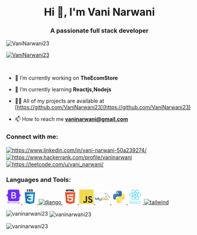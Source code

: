 <h1 align="center">Hi 👋, I'm Vani Narwani</h1>
<h3 align="center">A passionate full stack developer</h3>
<p align="left"> <img src="https://komarev.com/ghpvc/?username=VaniNarwani23&label=Profile%20views&color=0e75b6&style=flat" alt="VaniNarwani23
" /> </p>

<p align="left"> <a href="https://github.com/ryo-ma/github-profile-trophy"><img src="https://github-profile-trophy.vercel.app/?username=VaniNarwani23" alt="VaniNarwani23" /></a> </p>





<p align="left"> <a href="https://twitter.com/" target="blank"><img src="https://img.shields.io/twitter/follow/?logo=twitter&style=for-the-badge" alt="" /></a> </p>

- 🔭 I’m currently working on **TheEcomStore**

- 🌱 I’m currently learning **Reactjs,Nodejs**

- 👨‍💻 All of my projects are available at [https://github.com/VaniNarwani23](https://github.com/VaniNarwani23)

- 📫 How to reach me **vaninarwani@gmail.com**

<h3 align="left">Connect with me:</h3>
<p align="left">
<a href="https://linkedin.com/in/https://www.linkedin.com/in/vani-narwani-50a239274/" target="blank"><img align="center" src="https://raw.githubusercontent.com/rahuldkjain/github-profile-readme-generator/master/src/images/icons/Social/linked-in-alt.svg" alt="https://www.linkedin.com/in/vani-narwani-50a239274/" height="30" width="40" /></a>
<a href="https://www.hackerrank.com/https://www.hackerrank.com/profile/vaninarwani" target="blank"><img align="center" src="https://raw.githubusercontent.com/rahuldkjain/github-profile-readme-generator/master/src/images/icons/Social/hackerrank.svg" alt="https://www.hackerrank.com/profile/vaninarwani" height="30" width="40" /></a>
<a href="https://www.leetcode.com/https://leetcode.com/u/vani_narwani/" target="blank"><img align="center" src="https://raw.githubusercontent.com/rahuldkjain/github-profile-readme-generator/master/src/images/icons/Social/leet-code.svg" alt="https://leetcode.com/u/vani_narwani/" height="30" width="40" /></a>
</p>

<h3 align="left">Languages and Tools:</h3>
<p align="left"> <a href="https://getbootstrap.com" target="_blank" rel="noreferrer"> <img src="https://raw.githubusercontent.com/devicons/devicon/master/icons/bootstrap/bootstrap-plain-wordmark.svg" alt="bootstrap" width="40" height="40"/> </a> <a href="https://www.w3schools.com/css/" target="_blank" rel="noreferrer"> <img src="https://raw.githubusercontent.com/devicons/devicon/master/icons/css3/css3-original-wordmark.svg" alt="css3" width="40" height="40"/> </a> <a href="https://www.djangoproject.com/" target="_blank" rel="noreferrer"> <img src="https://cdn.worldvectorlogo.com/logos/django.svg" alt="django" width="40" height="40"/> </a> <a href="https://www.w3.org/html/" target="_blank" rel="noreferrer"> <img src="https://raw.githubusercontent.com/devicons/devicon/master/icons/html5/html5-original-wordmark.svg" alt="html5" width="40" height="40"/> </a> <a href="https://developer.mozilla.org/en-US/docs/Web/JavaScript" target="_blank" rel="noreferrer"> <img src="https://raw.githubusercontent.com/devicons/devicon/master/icons/javascript/javascript-original.svg" alt="javascript" width="40" height="40"/> </a> <a href="https://www.mysql.com/" target="_blank" rel="noreferrer"> <img src="https://raw.githubusercontent.com/devicons/devicon/master/icons/mysql/mysql-original-wordmark.svg" alt="mysql" width="40" height="40"/> </a> <a href="https://www.python.org" target="_blank" rel="noreferrer"> <img src="https://raw.githubusercontent.com/devicons/devicon/master/icons/python/python-original.svg" alt="python" width="40" height="40"/> </a> <a href="https://reactjs.org/" target="_blank" rel="noreferrer"> <img src="https://raw.githubusercontent.com/devicons/devicon/master/icons/react/react-original-wordmark.svg" alt="react" width="40" height="40"/> </a> <a href="https://tailwindcss.com/" target="_blank" rel="noreferrer"> <img src="https://www.vectorlogo.zone/logos/tailwindcss/tailwindcss-icon.svg" alt="tailwind" width="40" height="40"/> </a> </p>

<p><img align="left" src="https://github-readme-stats.vercel.app/api/top-langs?username=vaninarwani23&show_icons=true&locale=en&layout=compact" alt="vaninarwani23" /></p>

<p>&nbsp;<img align="center" src="https://github-readme-stats.vercel.app/api?username=vaninarwani23&show_icons=true&locale=en" alt="vaninarwani23" /></p>

<p><img align="center" src="https://github-readme-streak-stats.herokuapp.com/?user=vaninarwani23&" alt="vaninarwani23" /></p>
